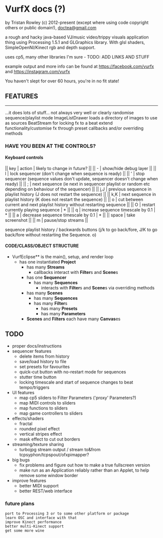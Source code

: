 # VurfX docs (?)

by Tristan Rowley (c) 2012-present (except where using code copyright others or public domain!), doctea@gmail.com

a rough and hacky java-based VJ/music video/trippy visuals application thing using Processing 1.5.1 and GLGraphics library.  With glsl shaders, SimpleOpenNI/Kinect rgb and depth support.

uses cp5, many other libraries I'm sure - TODO: ADD LINKS AND STUFF

example output and more info can be found at https://facebook.com/vurfx and https://instagram.com/vurfx

You haven't slept for over 60 hours, you're in no fit state!

## FEATURES
--------

...it does lots of stuff... not always very well or clearly
randomise sequence/playlist mode
ImageListDrawer loads a directory of images to use as sources
BeatStream for locking fx to a beat
extend functionality/customise fx through preset callbacks and/or overriding methods 

### HAVE YOU BEEN AT THE CONTROLS?

#### Keyboard controls

|| key | action | likely to change in future? ||
|| - | show/hide debug layer ||
|| l | lock sequencer (don't change when sequence is ready) ||
|| ' | stop sequencer (sequence values don't update, sequencer doesn't change when ready) ||
|| ; | next sequence (ie next in sequencer playlist or random etc depending on behaviour of the sequencer) ||
|| j,J | previous sequence in playlist history (J does not restart the sequence) ||
|| k,K | next sequence in playlist history (K does not restart the sequence) ||
|| o | cut between current and next playlist history without restarting sequence ||
|| O | restart currently playing sequence | * ||
|| q | increase sequence timescale by 0.1 | * ||
|| a | decrease sequence timescale by 0.1 | * ||
|| space | take screenshot ||
|| m | pause/stop streams ||

sequence playlist history / backwards buttons (j/k to go back/fore, J/K to go back/fore without restarting the Sequence. o)

#### CODE/CLASS/OBJECT STRUCTURE 

* VurfEclipse** is the main(), setup, and render loop
  * has one instantiated **Project**
    * has many **Streams**
      * callbacks interact with **Filter**s and **Scene**s
    * has one **Sequencer**
      * has many **Sequences**
        * interacts with **Filter**s and **Scene**s via overriding methods
    * has many **Scenes**
      * has many **Sequences**
      * has many **Filter**s
        * has many **Presets**
        * has many **Parameters**
    * **Scenes** and **Filters** each have many **Canvas**es

## TODO

* proper docs/instructions
* sequencer features
  * delete items from history
  * save/load history to file
  * set presets for favourites
  * quick-cut button with no-restart mode for sequences
  * stutter time button
  * locking timescale and start of sequence changes to beat tempo/triggers
* UI features
  * map cp5 sliders to Filter Parameters ('proxy' Parameters?)
  * map MIDI controls to sliders
  * map functions to sliders
  * map game controllers to sliders
* effects/shaders
  * fractal
  * rounded pixel effect
  * vertical stripes effect
  * mask effect to cut out borders
* streaming/texture sharing
  * turbojpg stream output / stream to&from tcpsyphon/tcpspout/ofxpimapper?
* big bugs
  * fix problems and figure out how to make a true fullscreen version
  * make run as an Application reliably rather than an Applet, to help remove some window border
* improve features
  * better MIDI support
  * better REST/web interface

### future plans
	port to Processing 3 or to some other platform or package
	learn OSC and interface with that
	improve Kinect performance
	better multi-Kinect support
	get some more wine



